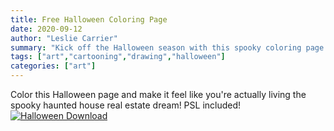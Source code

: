 ```yaml
---
title: Free Halloween Coloring Page
date: 2020-09-12
author: "Leslie Carrier"
summary: "Kick off the Halloween season with this spooky coloring page!"
tags: ["art","cartooning","drawing","halloween"] 
categories: ["art"]
---
```


Color this Halloween page and make it feel like you're actually living the spooky haunted house real estate dream! PSL included!
<a href="https://lesliecarrier.com/images/blog/halloween_download/HalloweenColoring.pdf" target="_blank"><img src="https://lesliecarrier.com/images/blog/halloween_download/HalloweenColoring_thumb" class="img-responsive img-centered" alt="Halloween Download"></a>
<br>

